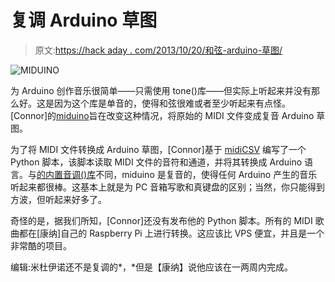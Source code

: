 # 复调 Arduino 草图

> 原文:[https://hack aday . com/2013/10/20/和弦-arduino-草图/](https://hackaday.com/2013/10/20/polyphonic-arduino-sketches/)

![MIDUINO](../Images/f64d69febf2f8171e7bbdacf01b14f2b.png)

为 Arduino 创作音乐很简单——只需使用 tone()库——但实际上听起来并没有那么好。这是因为这个库是单音的，使得和弦很难或者至少听起来有点怪。[Connor]的[miduino](http://miduino.net/)旨在改变这种情况，将原始的 MIDI 文件变成复音 Arduino 草图。

为了将 MIDI 文件转换成 Arduino 草图，[Connor]基于 [midiCSV](http://www.fourmilab.ch/webtools/midicsv/) 编写了一个 Python 脚本，该脚本读取 MIDI 文件的音符和通道，并将其转换成 Arduino 语言。与[的内置音调()库](http://arduino.cc/en/Reference/Tone)不同，miduino 是复音的，使得任何 Arduino 产生的音乐听起来都很棒。这基本上就是为 PC 音箱写歌和真键盘的区别；当然，你只能得到方波，但听起来好多了。

奇怪的是，据我们所知，[Connor]还没有发布他的 Python 脚本。所有的 MIDI 歌曲都在[康纳]自己的 Raspberry Pi 上进行转换。这应该比 VPS 便宜，并且是一个非常酷的项目。

编辑:米杜伊诺还不是复调的*，*但是【康纳】说他应该在一两周内完成。